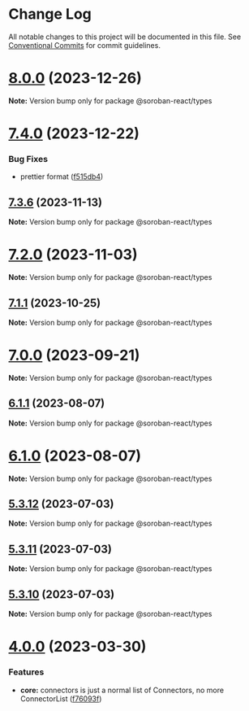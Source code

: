 # Change Log

All notable changes to this project will be documented in this file.
See [Conventional Commits](https://conventionalcommits.org) for commit guidelines.

# [8.0.0](https://github.com/esteblock/soroban-react/compare/v7.4.0...v8.0.0) (2023-12-26)

**Note:** Version bump only for package @soroban-react/types

# [7.4.0](https://github.com/esteblock/soroban-react/compare/v7.3.7...v7.4.0) (2023-12-22)

### Bug Fixes

- prettier format ([f515db4](https://github.com/esteblock/soroban-react/commit/f515db4b21e4400dda9b77a443aaffc002c3a853))

## [7.3.6](https://github.com/esteblock/soroban-react/compare/v7.3.5...v7.3.6) (2023-11-13)

**Note:** Version bump only for package @soroban-react/types

# [7.2.0](https://github.com/esteblock/soroban-react/compare/v7.1.1...v7.2.0) (2023-11-03)

**Note:** Version bump only for package @soroban-react/types

## [7.1.1](https://github.com/esteblock/soroban-react/compare/v7.1.0...v7.1.1) (2023-10-25)

**Note:** Version bump only for package @soroban-react/types

# [7.0.0](https://github.com/esteblock/soroban-react/compare/v6.6.0...v7.0.0) (2023-09-21)

**Note:** Version bump only for package @soroban-react/types

## [6.1.1](https://github.com/esteblock/soroban-react/compare/v6.1.0...v6.1.1) (2023-08-07)

**Note:** Version bump only for package @soroban-react/types

# [6.1.0](https://github.com/esteblock/soroban-react/compare/v6.1.0-alpha.0...v6.1.0) (2023-08-07)

**Note:** Version bump only for package @soroban-react/types

## [5.3.12](https://github.com/esteblock/soroban-react/compare/v5.3.11...v5.3.12) (2023-07-03)

**Note:** Version bump only for package @soroban-react/types

## [5.3.11](https://github.com/esteblock/soroban-react/compare/v5.3.10...v5.3.11) (2023-07-03)

**Note:** Version bump only for package @soroban-react/types

## [5.3.10](https://github.com/esteblock/soroban-react/compare/v5.3.9...v5.3.10) (2023-07-03)

**Note:** Version bump only for package @soroban-react/types

# [4.0.0](https://github.com/esteblock/soroban-react/compare/v3.8.0...v4.0.0) (2023-03-30)

### Features

- **core:** connectors is just a normal list of Connectors, no more ConnectorList ([f76093f](https://github.com/esteblock/soroban-react/commit/f76093f6c5d3d0603d2448b8395634624b19e87e))
